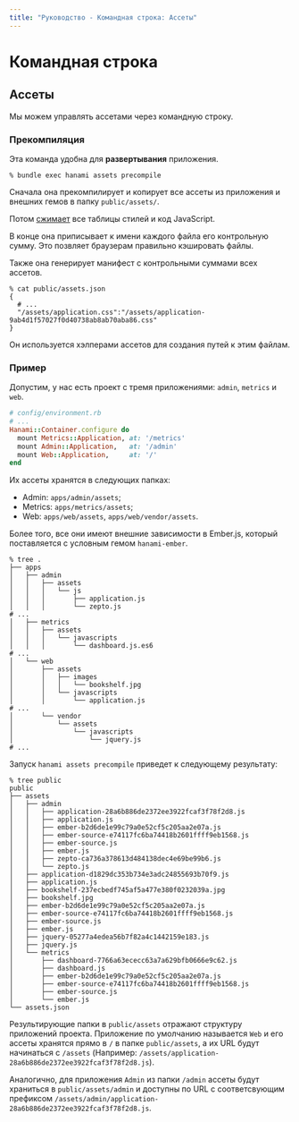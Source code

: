```yaml
---
title: "Руководство - Командная строка: Ассеты"
---
```


# Командная строка

## Ассеты

Мы можем управлять ассетами через командную строку.

### Прекомпиляция

Эта команда удобна для **развертывания** приложения.

```shell
% bundle exec hanami assets precompile
```

Сначала она прекомпилирует и копирует все ассеты из приложения и внешних гемов в папку `public/assets/`.

Потом [сжимает](/guides/assets/compressors) все таблицы стилей и код JavaScript.

В конце она приписывает к имени каждого файла его контрольную сумму.
Это позвляет браузерам правильно кэшировать файлы.

Также она генерирует манифест с контрольными суммами всех ассетов.

```shell
% cat public/assets.json
{
  # ...
  "/assets/application.css":"/assets/application-9ab4d1f57027f0d40738ab8ab70aba86.css"
}
```

Он используется хэлперами ассетов для создания путей к этим файлам.

### Пример

Допустим, у нас есть проект с тремя приложениями: `admin`, `metrics` и `web`.

```ruby
# config/environment.rb
# ...
Hanami::Container.configure do
  mount Metrics::Application, at: '/metrics'
  mount Admin::Application,   at: '/admin'
  mount Web::Application,     at: '/'
end
```

Их ассеты хранятся в следующих папках:

  * Admin: `apps/admin/assets`;
  * Metrics: `apps/metrics/assets`;
  * Web: `apps/web/assets`, `apps/web/vendor/assets`.
  
 
Более того, все они имеют внешние зависимости в Ember.js, который поставляется с условным гемом `hanami-ember`.

```shell
% tree .
├── apps
│   ├── admin
│   │   ├── assets
│   │   │   └── js
│   │   │       ├── application.js
│   │   │       └── zepto.js
# ...
│   ├── metrics
│   │   ├── assets
│   │   │   └── javascripts
│   │   │       └── dashboard.js.es6
# ...
│   └── web
│       ├── assets
│       │   ├── images
│       │   │   └── bookshelf.jpg
│       │   └── javascripts
│       │       └── application.js
# ...
│       └── vendor
│           └── assets
│               └── javascripts
│                   └── jquery.js
# ...
```

Запуск `hanami assets precompile` приведет к следующему результату:

```shell
% tree public
public
├── assets
│   ├── admin
│   │   ├── application-28a6b886de2372ee3922fcaf3f78f2d8.js
│   │   ├── application.js
│   │   ├── ember-b2d6de1e99c79a0e52cf5c205aa2e07a.js
│   │   ├── ember-source-e74117fc6ba74418b2601ffff9eb1568.js
│   │   ├── ember-source.js
│   │   ├── ember.js
│   │   ├── zepto-ca736a378613d484138dec4e69be99b6.js
│   │   └── zepto.js
│   ├── application-d1829dc353b734e3adc24855693b70f9.js
│   ├── application.js
│   ├── bookshelf-237ecbedf745af5a477e380f0232039a.jpg
│   ├── bookshelf.jpg
│   ├── ember-b2d6de1e99c79a0e52cf5c205aa2e07a.js
│   ├── ember-source-e74117fc6ba74418b2601ffff9eb1568.js
│   ├── ember-source.js
│   ├── ember.js
│   ├── jquery-05277a4edea56b7f82a4c1442159e183.js
│   ├── jquery.js
│   └── metrics
│       ├── dashboard-7766a63ececc63a7a629bfb0666e9c62.js
│       ├── dashboard.js
│       ├── ember-b2d6de1e99c79a0e52cf5c205aa2e07a.js
│       ├── ember-source-e74117fc6ba74418b2601ffff9eb1568.js
│       ├── ember-source.js
│       └── ember.js
└── assets.json
```

<p class="convention">
  Результирующие папки в <code>public/assets</code> отражают структуру приложений проекта. Приложение по умолчанию называется <code>Web</code> и его ассеты хранятся прямо в <code>/</code> в папке <code>public/assets</code>, а их URL будут начинаться с <code>/assets</code> (Например: <code>/assets/application-28a6b886de2372ee3922fcaf3f78f2d8.js</code>).
  
  Аналогично, для приложения <code>Admin</code> из папки <code>/admin</code> ассеты будут храниться в <code>public/assets/admin</code> и доступны по URL с соответсвующим префиксом <code>/assets/admin/application-28a6b886de2372ee3922fcaf3f78f2d8.js</code>.
</p>
